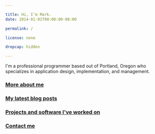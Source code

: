 ```yaml
---

title: Hi, I’m Mark.
date: 2014-01-01T00:00:00-08:00

permalink: /

license: none

dropcap: hidden

---
```

I'm a professional programmer based out of Portland, Oregon who specializes in application design, implementation, and management.

### [More about me](/about)
### [My latest blog posts](/blog)
### [Projects and software I've worked on](/projects)
### [Contact me](/contact)
